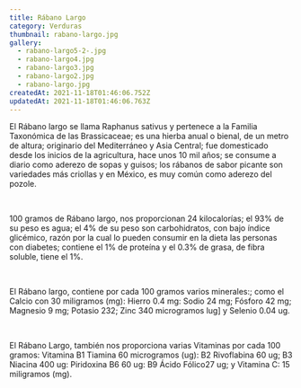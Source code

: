 ```yaml
---
title: Rábano Largo
category: Verduras
thumbnail: rabano-largo.jpg
gallery:
  - rabano-largo5-2-.jpg
  - rabano-largo4.jpg
  - rabano-largo3.jpg
  - rabano-largo2.jpg
  - rabano-largo.jpg
createdAt: 2021-11-18T01:46:06.752Z
updatedAt: 2021-11-18T01:46:06.763Z
---
```

El Rábano largo se llama Raphanus sativus y pertenece a la Familia Taxonómica de las Brassicaceae; es una hierba anual o bienal, de un metro de altura; originario del Mediterráneo y Asia Central; fue domesticado desde los inicios de la agricultura, hace unos 10 mil años; se consume a diario como aderezo de sopas y guisos; los rábanos de sabor picante son variedades más criollas y en México, es muy común como aderezo del pozole.

<br/>

100 gramos de Rábano largo, nos proporcionan 24 kilocalorías; el 93% de su peso es agua; el 4% de su peso son carbohidratos, con bajo índice glicémico, razón por la cual lo pueden consumir en la dieta las personas con diabetes; contiene el 1% de proteína y el 0.3% de grasa, de fibra soluble, tiene el 1%.

<br/>

El Rábano largo, contiene por cada 100 gramos varios minerales:; como el Calcio con 30 miligramos (mg): Hierro 0.4 mg: Sodio 24 mg; Fósforo 42 mg; Magnesio 9 mg; Potasio 232; Zinc 340 microgramos lug] y Selenio 0.04 ug.

<br/>

El Rábano Largo, también nos proporciona varias Vitaminas por cada 100 gramos: Vitamina B1 Tiamina 60 microgramos (ug): B2 Rivoflabina 60 ug; B3 Niacina 400 ug: Piridoxina B6 60 ug: B9 Ácido Fólico27 ug; y Vitamina C: 15 miligramos (mg).